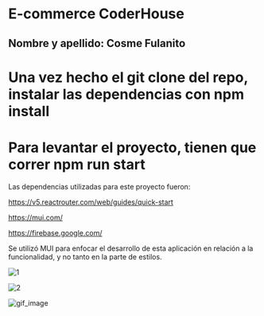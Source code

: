 # E-commerce CoderHouse
## Nombre y apellido: Cosme Fulanito

# Una vez hecho el git clone del repo, instalar las dependencias con npm install
# Para levantar el proyecto, tienen que correr npm run start

Las dependencias utilizadas para este proyecto fueron: 

https://v5.reactrouter.com/web/guides/quick-start

https://mui.com/

https://firebase.google.com/

Se utilizó MUI para enfocar el desarrollo de esta aplicación en relación a la funcionalidad, y no tanto en la parte de estilos. 


![1](https://user-images.githubusercontent.com/81595307/172273839-638b3ea2-95c3-4079-8ce0-8010f58fcc8b.png)


![2](https://user-images.githubusercontent.com/81595307/172273853-b611ac3f-992b-40f8-ac3c-182bbf616a79.png)


![gif_image](https://user-images.githubusercontent.com/81595307/172274062-9b7e7a8a-4eb7-4024-ad5a-5739107621a0.gif)
